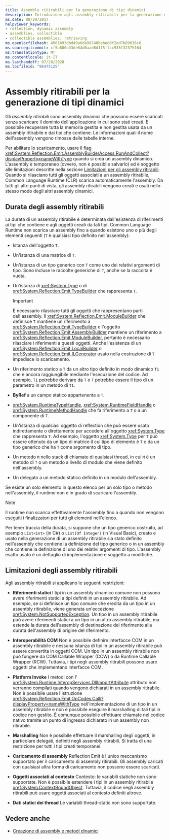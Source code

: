 ```yaml
---
title: Assembly ritirabili per la generazione di tipi dinamici
description: Introduzione agli assembly ritirabili per la generazione dinamica dei tipi in .NET. Leggere le informazioni sulle durate e sulle restrizioni degli assembly ritirabili.
ms.date: 08/29/2017
helpviewer_keywords:
- reflection, dynamic assembly
- assemblies, collectible
- collectible assemblies, retrieving
ms.openlocfilehash: 4981b93dbd49a6da96740bebed0f2ed7b89036c8
ms.sourcegitcommit: cf5a800a33de64d0aad6d115ffcc935f32375164
ms.translationtype: MT
ms.contentlocale: it-IT
ms.lasthandoff: 07/20/2020
ms.locfileid: "86475125"
---
```

# <a name="collectible-assemblies-for-dynamic-type-generation"></a>Assembly ritirabili per la generazione di tipi dinamici

Gli *assembly ritirabili* sono assembly dinamici che possono essere scaricati senza scaricare il dominio dell'applicazione in cui sono stati creati. È possibile recuperare tutta la memoria gestita e non gestita usata da un assembly ritirabile e dai tipi che contiene. Le informazioni quali il nome dell'assembly vengono rimosse dalle tabelle interne.

Per abilitare lo scaricamento, usare il flag <xref:System.Reflection.Emit.AssemblyBuilderAccess.RunAndCollect?displayProperty=nameWithType> quando si crea un assembly dinamico. L'assembly è temporaneo (ovvero, non è possibile salvarlo) ed è soggetto alle limitazioni descritte nella sezione [Limitazioni per gli assembly ritirabili](#restrictions-on-collectible-assemblies). Quando si rilasciano tutti gli oggetti associati a un assembly ritirabile, Common Language Runtime (CLR) scarica automaticamente l'assembly. Da tutti gli altri punti di vista, gli assembly ritirabili vengono creati e usati nello stesso modo degli altri assembly dinamici.

## <a name="lifetime-of-collectible-assemblies"></a>Durata degli assembly ritirabili

La durata di un assembly ritirabile è determinata dall'esistenza di riferimenti ai tipi che contiene e agli oggetti creati da tali tipi. Common Language Runtime non scarica un assembly fino a quando esistono uno o più degli elementi seguenti (`T` è qualsiasi tipo definito nell'assembly):

- Istanza dell'oggetto `T`.

- Un'istanza di una matrice di `T`.

- Un'istanza di un tipo generico con `T` come uno dei relativi argomenti di tipo. Sono incluse le raccolte generiche di `T`, anche se la raccolta è vuota.

- Un'istanza di <xref:System.Type> o di <xref:System.Reflection.Emit.TypeBuilder> che rappresenta `T`.

   > [!IMPORTANT]
   > È necessario rilasciare tutti gli oggetti che rappresentano parti dell'assembly. Il <xref:System.Reflection.Emit.ModuleBuilder> che definisce `T` mantiene un riferimento a <xref:System.Reflection.Emit.TypeBuilder> e l'oggetto <xref:System.Reflection.Emit.AssemblyBuilder> mantiene un riferimento a <xref:System.Reflection.Emit.ModuleBuilder>, pertanto è necessario rilasciare i riferimenti a questi oggetti. Anche l'esistenza di un <xref:System.Reflection.Emit.LocalBuilder> o <xref:System.Reflection.Emit.ILGenerator> usato nella costruzione di `T` impedisce lo scaricamento.

- Un riferimento statico a `T` da un altro tipo definito in modo dinamico `T1` che è ancora raggiungibile mediante l'esecuzione del codice. Ad esempio, `T1` potrebbe derivare da `T` o `T` potrebbe essere il tipo di un parametro in un metodo di `T1`.

- **ByRef** a un campo statico appartenente a `T`.

- <xref:System.RuntimeTypeHandle>, <xref:System.RuntimeFieldHandle> o <xref:System.RuntimeMethodHandle> che fa riferimento a `T` o a un componente di `T`.

- Un'istanza di qualsiasi oggetto di reflection che può essere usato indirettamente o direttamente per accedere all'oggetto <xref:System.Type> che rappresenta `T`. Ad esempio, l'oggetto <xref:System.Type> per `T` può essere ottenuto da un tipo di matrice il cui tipo di elemento è `T` o da un tipo generico che ha `T` come argomento di tipo.

- Un metodo `M` nello stack di chiamate di qualsiasi thread, in cui `M` è un metodo di `T` o un metodo a livello di modulo che viene definito nell'assembly.

- Un delegato a un metodo statico definito in un modulo dell'assembly.

Se esiste un solo elemento in questo elenco per un solo tipo o metodo nell'assembly, il runtime non è in grado di scaricare l'assembly.

> [!NOTE]
> Il runtime non scarica effettivamente l'assembly fino a quando non vengono eseguiti i finalizzatori per tutti gli elementi nell'elenco.

Per tener traccia della durata, si suppone che un tipo generico costruito, ad esempio `List<int>` (in C#) o `List(Of Integer)` (in Visual Basic), creato e usato nella generazione di un assembly ritirabile sia stato definito nell'assembly che contiene la definizione del tipo generico o in un assembly che contiene la definizione di uno dei relativi argomenti di tipo. L'assembly esatto usato è un dettaglio di implementazione e soggetto a modifiche.

## <a name="restrictions-on-collectible-assemblies"></a>Limitazioni degli assembly ritirabili

Agli assembly ritirabili si applicano le seguenti restrizioni:

- **Riferimenti statici** I tipi in un assembly dinamico comune non possono avere riferimenti statici a tipi definiti in un assembly ritirabile. Ad esempio, se si definisce un tipo comune che eredita da un tipo in un assembly ritirabile, viene generata un'eccezione <xref:System.NotSupportedException>. Un tipo in un assembly ritirabile può avere riferimenti statici a un tipo in un altro assembly ritirabile, ma estende la durata dell'assembly di destinazione del riferimento alla durata dell'assembly di origine del riferimento.

- **Interoperabilità COM** Non è possibile definire interfacce COM in un assembly ritirabile e nessuna istanza di tipi in un assembly ritirabile può essere convertita in oggetti COM. Un tipo in un assembly ritirabile non può fungere da COM Callable Wrapper (CCW) o da Runtime Callable Wrapper (RCW). Tuttavia, i tipi negli assembly ritirabili possono usare oggetti che implementano interfacce COM.

- **Platform Invoke** I metodi con l' <xref:System.Runtime.InteropServices.DllImportAttribute> attributo non verranno compilati quando vengono dichiarati in un assembly ritirabile. Non è possibile usare l'istruzione <xref:System.Reflection.Emit.OpCodes.Calli?displayProperty=nameWithType> nell'implementazione di un tipo in un assembly ritirabile e non è possibile eseguire il marshalling di tali tipi in codice non gestito. È comunque possibile effettuare chiamate nel codice nativo tramite un punto di ingresso dichiarato in un assembly non ritirabile.

- **Marshalling** Non è possibile effettuare il marshalling degli oggetti, in particolare delegati, definiti negli assembly ritirabili. Si tratta di una restrizione per tutti i tipi creati temporanei.

- **Caricamento di assembly** Reflection Emit è l'unico meccanismo supportato per il caricamento di assembly ritirabili. Gli assembly caricati con qualsiasi altra forma di caricamento non possono essere scaricati.

- **Oggetti associati al contesto** Contesto: le variabili statiche non sono supportate. Non è possibile estendere i tipi in un assembly ritirabile <xref:System.ContextBoundObject>. Tuttavia, il codice negli assembly ritirabili può usare oggetti associati al contesto definiti altrove.

- **Dati statici dei thread** Le variabili thread-static non sono supportate.

## <a name="see-also"></a>Vedere anche

- [Creazione di assembly e metodi dinamici](emitting-dynamic-methods-and-assemblies.md)
